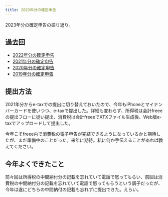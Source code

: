 ```yaml
---
title: 2023年分の確定申告
---
```


2023年分の確定申告の振り返り。

## 過去回

- [2022年分の確定申告](https://r7kamura.com/articles/2023-02-15-kakutei)
- [2021年分の確定申告](https://r7kamura.com/articles/2022-02-01-kakutei)
- [2020年分の確定申告](https://r7kamura.com/articles/2021-02-03-kakutei)
- [2019年分の確定申告](https://r7kamura.com/articles/2020-02-25-kakutei)

## 提出方法

2021年分からe-taxでの提出に切り替えておいたので、今年もiPhoneとマイナンバーカードを使いつつ、e-taxで提出した。詳細も変わらず、所得税は会計freeeの提出フローに従い提出、消費税は会計freeeでXTXファイル生成後、Web版e-taxでアップロードして提出した。

今年こそfreee内で消費税の電子申告が完結できるようになっているかと期待したが、まだ準備中のことだった。来年に期待。私に何か手伝えることがあれば教えてください。

## 今年よくできたこと

前々回は所得税の中間納付分の記載を忘れていて電話で怒ってもらい、前回は消費税の中間納付分の記載を忘れていて電話で怒ってもらうという調子だったが、今年は遂にどちらの中間納付の記載も忘れずに提出できた。えらい。

